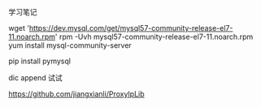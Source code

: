 学习笔记

wget 'https://dev.mysql.com/get/mysql57-community-release-el7-11.noarch.rpm'
rpm -Uvh mysql57-community-release-el7-11.noarch.rpm
yum install mysql-community-server

pip install pymysql

dic  append  试试


https://github.com/jiangxianli/ProxyIpLib